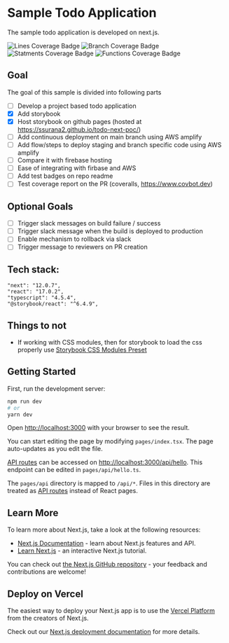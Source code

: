 # Sample Todo Application

The sample todo application is developed on next.js.

![Lines Coverage Badge](https://img.shields.io/endpoint?url=https://gist.githubusercontent.com/ssurana2/8e6024952dacb2bbcc3d828a53cb39b6/raw/lines.json)
![Branch Coverage Badge](https://img.shields.io/endpoint?url=https://gist.githubusercontent.com/ssurana2/8e6024952dacb2bbcc3d828a53cb39b6/raw/branches.json)
![Statments Coverage Badge](https://img.shields.io/endpoint?url=https://gist.githubusercontent.com/ssurana2/8e6024952dacb2bbcc3d828a53cb39b6/raw/statements.json)
![Functions Coverage Badge](https://img.shields.io/endpoint?url=https://gist.githubusercontent.com/ssurana2/8e6024952dacb2bbcc3d828a53cb39b6/raw/functions.json)

## Goal

The goal of this sample is divided into following parts

- [ ] Develop a project based todo application
- [x] Add storybook
- [x] Host storybook on github pages (hosted at https://ssurana2.github.io/todo-next-poc/)
- [ ] Add continuous deployment on main branch using AWS amplify
- [ ] Add flow/steps to deploy staging and branch specific code using AWS amplify
- [ ] Compare it with firebase hosting
- [ ] Ease of integrating with firbase and AWS
- [ ] Add test badges on repo readme
- [ ] Test coverage report on the PR (coveralls, https://www.covbot.dev)

## Optional Goals

- [ ] Trigger slack messages on build failure / success
- [ ] Trigger slack message when the build is deployed to production
- [ ] Enable mechanism to rollback via slack
- [ ] Trigger message to reviewers on PR creation

## Tech stack:

```
"next": "12.0.7",
"react": "17.0.2",
"typescript": "4.5.4",
"@storybook/react": "^6.4.9",
```

## Things to not

* If working with CSS modules, then for storybook to load the css properly use [Storybook CSS Modules Preset](https://github.com/Negan1911/storybook-css-modules-preset)

## Getting Started

First, run the development server:

```bash
npm run dev
# or
yarn dev
```

Open [http://localhost:3000](http://localhost:3000) with your browser to see the result.

You can start editing the page by modifying `pages/index.tsx`. The page auto-updates as you edit the file.

[API routes](https://nextjs.org/docs/api-routes/introduction) can be accessed on [http://localhost:3000/api/hello](http://localhost:3000/api/hello). This endpoint can be edited in `pages/api/hello.ts`.

The `pages/api` directory is mapped to `/api/*`. Files in this directory are treated as [API routes](https://nextjs.org/docs/api-routes/introduction) instead of React pages.

## Learn More

To learn more about Next.js, take a look at the following resources:

- [Next.js Documentation](https://nextjs.org/docs) - learn about Next.js features and API.
- [Learn Next.js](https://nextjs.org/learn) - an interactive Next.js tutorial.

You can check out [the Next.js GitHub repository](https://github.com/vercel/next.js/) - your feedback and contributions are welcome!

## Deploy on Vercel

The easiest way to deploy your Next.js app is to use the [Vercel Platform](https://vercel.com/new?utm_medium=default-template&filter=next.js&utm_source=create-next-app&utm_campaign=create-next-app-readme) from the creators of Next.js.

Check out our [Next.js deployment documentation](https://nextjs.org/docs/deployment) for more details.
